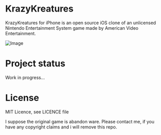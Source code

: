 # KrazyKreatures


KrazyKreatures for iPhone is an open source iOS clone of an unlicensed Nintendo Entertainment System game made by American Video Entertainment.

![Image](https://reitz.re/static/KrazyKreatures.png)

# Project status

Work in progress...



# License

MIT Licence, see LICENCE file

I suppose the original game is abandon ware. Please contact me, if you have any copyright claims and i will remove this repo.
